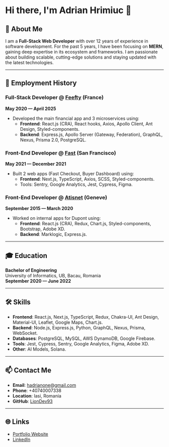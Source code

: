 <!--
**LionDev93/LionDev93** is a ✨ _special_ ✨ repository because its `README.md` (this file) appears on your GitHub profile.

Here are some ideas to get you started:

- 🔭 I’m currently working on ...
- 🌱 I’m currently learning ...
- 👯 I’m looking to collaborate on ...
- 🤔 I’m looking for help with ...
- 💬 Ask me about ...
- 📫 How to reach me: ...
- 😄 Pronouns: ...
- ⚡ Fun fact: ...
-->

# Hi there, I'm Adrian Hrimiuc 👋

## 🌟 About Me
I am a **Full-Stack Web Developer** with over 12 years of experience in software development. For the past 5 years, I have been focusing on **MERN**, gaining deep expertise in its ecosystem and frameworks. I am passionate about building scalable, cutting-edge solutions and staying updated with the latest technologies.

---

## 💼 Employment History

### Full-Stack Developer @ [Feefty](https://feefty.com/) (France)  
**May 2020 — April 2025**  
- Developed the main financial app and 3 microservices using:
  - **Frontend**: React.js (CRA), React hooks, Axios, Apollo Client, Ant Design, Styled-components.
  - **Backend**: Express.js, Apollo Server (Gateway, Federation), GraphQL, Nexus, Prisma 2.0, PostgreSQL.

### Front-End Developer @ [Fast](https://www.fast.co/) (San Francisco)  
**May 2021 — December 2021**  
- Built 2 web apps (Fast Checkout, Buyer Dashboard) using:
  - **Frontend**: Next.js, TypeScript, Axios, SCSS, Styled-components.
  - Tools: Sentry, Google Analytics, Jest, Cypress, Figma.

### Front-End Developer @ [Atisnet](https://x.com/Atisnetcom) (Geneve)  
**September 2015 — March 2020**  
- Worked on internal apps for Dupont using:
  - **Frontend**: React.js (CRA), Redux, Chart.js, Styled-components, Bootstrap, Adobe XD.
  - **Backend**: Marklogic, Express.js.

---

## 🎓 Education
**Bachelor of Engineering**  
University of Informatics, UB, Bacau, Romania  
**September 2020 — June 2022**

---

## 🛠️ Skills
- **Frontend**: React.js, Next.js, TypeScript, Redux, Chakra-UI, Ant Design, Material-UI, Leaflet, Google Maps, Chart.js.
- **Backend**: Node.js, Express.js, Python, GraphQL, Nexus, Prisma, WebSocket.
- **Databases**: PostgreSQL, MySQL, AWS DynamoDB, Google Firebase.
- **Tools**: Jest, Cypress, Sentry, Google Analytics, Figma, Adobe XD.
- **Other**: AI Models, Solana.

---

## 📫 Contact Me
- **Email**: [hadrianone@gmail.com](mailto:hadrianone@gmail.com)
- **Phone**: +40740007338
- **Location**: Iasi, Romania
- **GitHub**: [LionDev93](https://github.com/LionDev93)

---

## 🌐 Links
- [Portfolio Website](https://www.linkedin.com/in/adrian-develops-46206a205)
- [LinkedIn](https://www.linkedin.com/in/adrian-develops-46206a205)